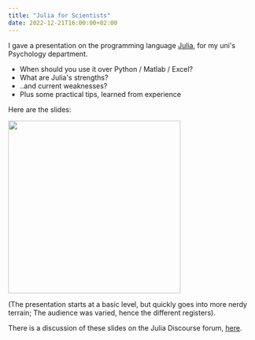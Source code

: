 ```yaml
---
title: "Julia for Scientists"
date: 2022-12-21T16:00:00+02:00
---
```


I gave a presentation on the programming language [Julia](https://julialang.org),
for my uni's Psychology department.

- When should you use it over Python / Matlab / Excel?
- What are Julia's strengths?
- ..and current weaknesses?
- Plus some practical tips, learned from experience

Here are the slides:

<a href="/content/2022-12-07-Julia-for-research.pdf">
<img src="/content/Julia-for-scientists-Intro-slide.png" width=350>
</a>
 
(The presentation starts at a basic level, but quickly goes into more nerdy terrain;
The audience was varied, hence the different registers).

There is a discussion of these slides on the Julia Discourse forum,
[here](https://discourse.julialang.org/t/julia-for-scientists-summary-slides/91397?u=tfiers).
